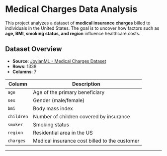 #  Medical Charges Data Analysis

This project analyzes a dataset of **medical insurance charges** billed to individuals in the United States. The goal is to uncover how factors such as **age, BMI, smoking status, and region** influence healthcare costs.

##  Dataset Overview

- **Source**: [JovianML - Medical Charges Dataset](https://github.com/JovianML/opendatasets/blob/master/data/medical-charges.csv)  
- **Rows**: 1338  
- **Columns**: 7  

| Column    | Description                                      |
|-----------|--------------------------------------------------|
| `age`     | Age of the primary beneficiary                   |
| `sex`     | Gender (male/female)                             |
| `bmi`     | Body mass index                                  |
| `children`| Number of children covered by insurance          |
| `smoker`  | Smoking status                                   |
| `region`  | Residential area in the US                       |
| `charges` | Medical insurance cost billed to the customer    |

---



